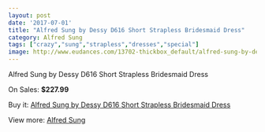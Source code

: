 ```yaml
---
layout: post
date: '2017-07-01'
title: "Alfred Sung by Dessy D616 Short Strapless Bridesmaid Dress"
category: Alfred Sung
tags: ["crazy","sung","strapless","dresses","special"]
image: http://www.eudances.com/13702-thickbox_default/alfred-sung-by-dessy-d616-short-strapless-bridesmaid-dress.jpg
---
```

Alfred Sung by Dessy D616 Short Strapless Bridesmaid Dress

On Sales: **$227.99**
<a href="https://www.eudances.com/en/alfred-sung/4125-alfred-sung-by-dessy-d616-short-strapless-bridesmaid-dress.html"><amp-img layout="responsive" width="600" height="600" src="//www.eudances.com/13702-thickbox_default/alfred-sung-by-dessy-d616-short-strapless-bridesmaid-dress.jpg" alt="Alfred Sung by Dessy D616 Short Strapless Bridesmaid Dress 0" /></a>
<a href="https://www.eudances.com/en/alfred-sung/4125-alfred-sung-by-dessy-d616-short-strapless-bridesmaid-dress.html"><amp-img layout="responsive" width="600" height="600" src="//www.eudances.com/13705-thickbox_default/alfred-sung-by-dessy-d616-short-strapless-bridesmaid-dress.jpg" alt="Alfred Sung by Dessy D616 Short Strapless Bridesmaid Dress 1" /></a>
<a href="https://www.eudances.com/en/alfred-sung/4125-alfred-sung-by-dessy-d616-short-strapless-bridesmaid-dress.html"><amp-img layout="responsive" width="600" height="600" src="//www.eudances.com/13704-thickbox_default/alfred-sung-by-dessy-d616-short-strapless-bridesmaid-dress.jpg" alt="Alfred Sung by Dessy D616 Short Strapless Bridesmaid Dress 2" /></a>
<a href="https://www.eudances.com/en/alfred-sung/4125-alfred-sung-by-dessy-d616-short-strapless-bridesmaid-dress.html"><amp-img layout="responsive" width="600" height="600" src="//www.eudances.com/13703-thickbox_default/alfred-sung-by-dessy-d616-short-strapless-bridesmaid-dress.jpg" alt="Alfred Sung by Dessy D616 Short Strapless Bridesmaid Dress 3" /></a>

Buy it: [Alfred Sung by Dessy D616 Short Strapless Bridesmaid Dress](https://www.eudances.com/en/alfred-sung/4125-alfred-sung-by-dessy-d616-short-strapless-bridesmaid-dress.html "Alfred Sung by Dessy D616 Short Strapless Bridesmaid Dress")

View more: [Alfred Sung](https://www.eudances.com/en/52-alfred-sung "Alfred Sung")
